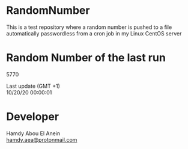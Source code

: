 # RandomNumber    
This is a test repository where a random number is pushed to a file automatically passwordless from a cron job in my Linux CentOS server    
# Random Number of the last run   
5770
      
Last update (GMT +1)    
10/20/20 00:00:01
# Developer    
Hamdy Abou El Anein   
hamdy.aea@protonmail.com
